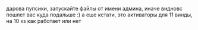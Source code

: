 дарова пупсики, запускайте файлы от имени админа, иначе видновс пошлет вас куда подальше :)
а еше кстати, это активаторы для 11 винды, на 10 хз как работает или нет
